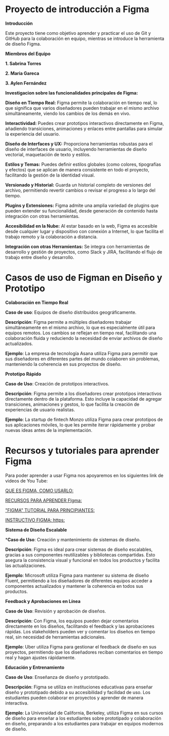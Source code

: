 # Proyecto de introducción a Figma
**Introducción**

Este proyecto tiene como objetivo aprender y practicar el uso de Git y GitHub para la colaboración en equipo, mientras se introduce la herramienta de diseño Figma.

**Miembros del Equipo**

**1. Sabrina Torres**

**2. Maria Gareca**

**3. Aylen Fernández** 

**Investigacion sobre las funcionalidades principales de Figma:** 

**Diseño en Tiempo Real:** Figma permite la colaboración en tiempo real, lo que significa que varios diseñadores pueden trabajar en el mismo archivo simultáneamente, viendo los cambios de los demás en vivo.

**Interactividad:** Puedes crear prototipos interactivos directamente en Figma, añadiendo transiciones, animaciones y enlaces entre pantallas para simular la experiencia del usuario.

**Diseño de Interfaces y UX:** Proporciona herramientas robustas para el diseño de interfaces de usuario, incluyendo herramientas de diseño vectorial, maquetación de texto y estilos.

**Estilos y Temas:** Puedes definir estilos globales (como colores, tipografías y efectos) que se aplican de manera consistente en todo el proyecto, facilitando la gestión de la identidad visual.

**Versionado y Historial:** Guarda un historial completo de versiones del archivo, permitiendo revertir cambios o revisar el progreso a lo largo del tiempo.

**Plugins y Extensiones:** Figma admite una amplia variedad de plugins que pueden extender su funcionalidad, desde generación de contenido hasta integración con otras herramientas.

**Accesibilidad en la Nube:** Al estar basado en la web, Figma es accesible desde cualquier lugar y dispositivo con conexión a Internet, lo que facilita el trabajo remoto y la colaboración a distancia.

**Integración con otras Herramientas:** Se integra con herramientas de desarrollo y gestión de proyectos, como Slack y JIRA, facilitando el flujo de trabajo entre diseño y desarrollo.

# Casos de uso de Figman en Diseño y Prototipo

**Colaboración en Tiempo Real**

**Caso de uso**: Equipos de diseño distribuidos geográficamente.

**Descripción**: Figma permite a múltiples diseñadores trabajar simultáneamente en el mismo archivo, lo que es especialmente útil para equipos remotos. Los cambios se reflejan en tiempo real, facilitando una colaboración fluida y reduciendo la necesidad de enviar archivos de diseño actualizados.

**Ejemplo**: La empresa de tecnología Asana utiliza Figma para permitir que sus diseñadores en diferentes partes del mundo colaboren sin problemas, manteniendo la coherencia en sus proyectos de diseño.

**Prototipo Rápido**

**Caso de Uso**: Creación de prototipos interactivos.

**Descripción**: Figma permite a los diseñadores crear prototipos interactivos directamente dentro de la plataforma. Esto incluye la capacidad de agregar transiciones, animaciones y gestos, lo que facilita la creación de experiencias de usuario realistas.

**Ejemplo**: La startup de fintech Monzo utiliza Figma para crear prototipos de sus aplicaciones móviles, lo que les permite iterar rápidamente y probar nuevas ideas antes de la implementación.

# Recursos y tutoriales para aprender Figma

Para poder aprender a usar Figma nos apoyaremos en los siguientes link de videos de You Tube: 

 [QUE ES FIGMA, COMO USARLO:](https://www.youtube.com/watch?v=5pNKiUOp-rg)
 
 [RECURSOS PARA APRENDER FIgma:](https://www.youtube.com/watch?v=8Xm5pseK97Q)
 
 ["FIGMA" TUTORIAL PARA PRINCIPIANTES:](https://www.youtube.com/watch?v=bIK7PIdlLTU)
 
[INSTRUCTIVO FIGMA: https:](//www.figma.com/community/file/923140611594993345/figma-basics-espanol-primeros-pasos-en-figma)

 
**Sistema de Diseño Escalable**

***Caso de Uso**: Creación y mantenimiento de sistemas de diseño.

**Descripción**: Figma es ideal para crear sistemas de diseño escalables, gracias a sus componentes reutilizables y bibliotecas compartidas. Esto asegura la consistencia visual y funcional en todos los productos y facilita las actualizaciones.

**Ejemplo**: Microsoft utiliza Figma para mantener su sistema de diseño Fluent, permitiendo a los diseñadores de diferentes equipos acceder a componentes actualizados y mantener la coherencia en todos sus productos.

**Feedback y Aprobaciones en Línea**

**Caso de Uso**: Revisión y aprobación de diseños.

**Descripción**: Con Figma, los equipos pueden dejar comentarios directamente en los diseños, facilitando el feedback y las aprobaciones rápidas. Los stakeholders pueden ver y comentar los diseños en tiempo real, sin necesidad de herramientas adicionales.

**Ejemplo**: Uber utiliza Figma para gestionar el feedback de diseño en sus proyectos, permitiendo que los diseñadores reciban comentarios en tiempo real y hagan ajustes rápidamente.

**Educación y Entrenamiento**

**Caso de Uso**: Enseñanza de diseño y prototipado.

**Descripción**: Figma se utiliza en instituciones educativas para enseñar diseño y prototipado debido a su accesibilidad y facilidad de uso. Los estudiantes pueden colaborar en proyectos y aprender de manera interactiva.

**Ejemplo**: La Universidad de California, Berkeley, utiliza Figma en sus cursos de diseño para enseñar a los estudiantes sobre prototipado y colaboración en diseño, preparando a los estudiantes para trabajar en equipos modernos de diseño.

